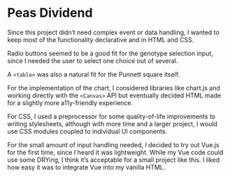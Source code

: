 # Peas Dividend

Since this project didn’t need complex event or data handling, I wanted to keep most of the functionality declarative and in HTML and CSS.

Radio buttons seemed to be a good fit for the genotype selection input, since I needed the user to select one choice out of several.

A `<table>` was also a natural fit for the Punnett square itself.

For the implementation of the chart, I considered libraries like chart.js and working directly with the `<Canvas>` API but eventually decided HTML made for a slightly more a11y-friendly experience.

For CSS, I used a preprocessor for some quality-of-life improvements to writing stylesheets, although with more time and a larger project, I would use CSS modules coupled to individual UI components.

For the small amount of input handling needed, I decided to try out Vue.js for the first time, since I heard it was lightweight. While my Vue code could use some DRYing, I think it’s acceptable for a small project like this. I liked how easy it was to integrate Vue into my vanilla HTML.
